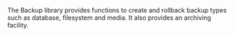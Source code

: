 The Backup library provides functions to create and rollback backup types such as database, filesystem and media. It also provides an archiving facility.